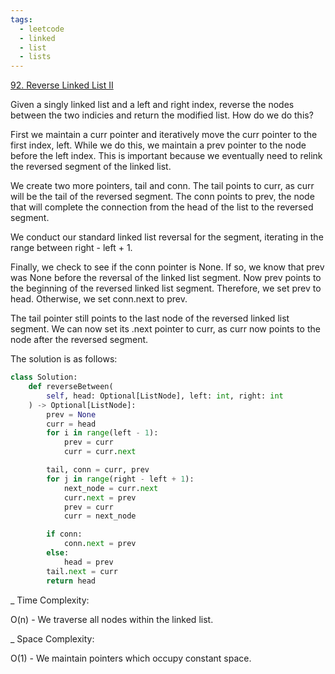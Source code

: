 ```yaml
---
tags:
  - leetcode
  - linked
  - list
  - lists
---
```


<a href="https://leetcode.com/problems/reverse-linked-list-ii/">92. Reverse
Linked List II</a>

Given a singly linked list and a left and right index, reverse the nodes between
the two indicies and return the modified list. How do we do this?

First we maintain a curr pointer and iteratively move the curr pointer to the
first index, left. While we do this, we maintain a prev pointer to the node
before the left index. This is important because we eventually need to relink
the reversed segment of the linked list.

We create two more pointers, tail and conn. The tail points to curr, as curr
will be the tail of the reversed segment. The conn points to prev, the node that
will complete the connection from the head of the list to the reversed segment.

We conduct our standard linked list reversal for the segment, iterating in the
range between right - left + 1.

Finally, we check to see if the conn pointer is None. If so, we know that prev
was None before the reversal of the linked list segment. Now prev points to the
beginning of the reversed linked list segment. Therefore, we set prev to head.
Otherwise, we set conn.next to prev.

The tail pointer still points to the last node of the reversed linked list
segment. We can now set its .next pointer to curr, as curr now points to the
node after the reversed segment.

The solution is as follows:

```python
class Solution:
    def reverseBetween(
        self, head: Optional[ListNode], left: int, right: int
    ) -> Optional[ListNode]:
        prev = None
        curr = head
        for i in range(left - 1):
            prev = curr
            curr = curr.next

        tail, conn = curr, prev
        for j in range(right - left + 1):
            next_node = curr.next
            curr.next = prev
            prev = curr
            curr = next_node

        if conn:
            conn.next = prev
        else:
            head = prev
        tail.next = curr
        return head
```

\_ Time Complexity:

O(n) - We traverse all nodes within the linked list.

\_ Space Complexity:

O(1) - We maintain pointers which occupy constant space.
